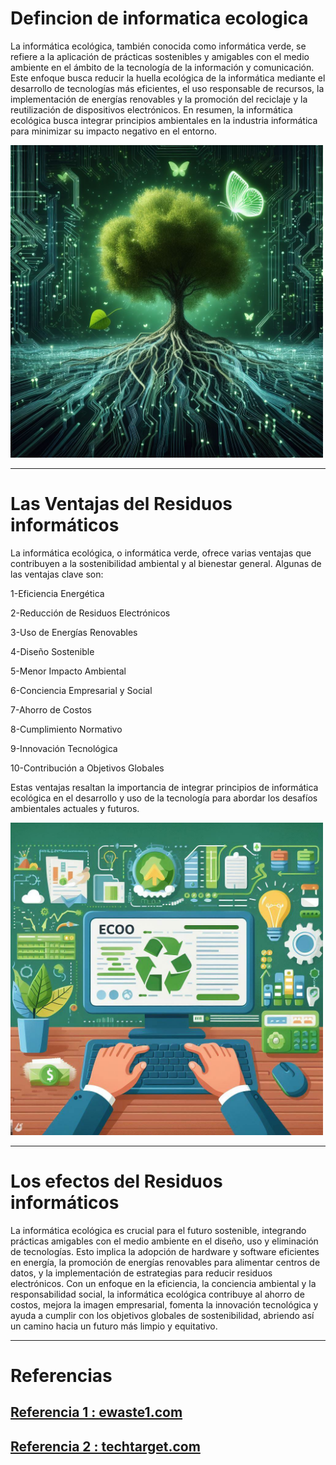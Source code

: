# Defincion de informatica ecologica

La informática ecológica, también conocida como informática verde, se refiere a la aplicación de prácticas sostenibles y amigables con el medio ambiente en el ámbito de la tecnología de la información y comunicación. Este enfoque busca reducir la huella ecológica de la informática mediante el desarrollo de tecnologías más eficientes, el uso responsable de recursos, la implementación de energías renovables y la promoción del reciclaje y la reutilización de dispositivos electrónicos. En resumen, la informática ecológica busca integrar principios ambientales en la industria informática para minimizar su impacto negativo en el entorno.




<img src="/3.jpeg" alt="foto" width="500px">


***

# Las Ventajas del Residuos informáticos


La informática ecológica, o informática verde, ofrece varias ventajas que contribuyen a la sostenibilidad ambiental y al bienestar general. Algunas de las ventajas clave son:

1-Eficiencia Energética

2-Reducción de Residuos Electrónicos

3-Uso de Energías Renovables

4-Diseño Sostenible

5-Menor Impacto Ambiental

6-Conciencia Empresarial y Social

7-Ahorro de Costos

8-Cumplimiento Normativo

9-Innovación Tecnológica

10-Contribución a Objetivos Globales



Estas ventajas resaltan la importancia de integrar principios de informática ecológica en el desarrollo y uso de la tecnología para abordar los desafíos ambientales actuales y futuros.


<img src="/31.jpeg" alt="foto" width="500px">


***
# Los efectos del Residuos informáticos



La informática ecológica es crucial para el futuro sostenible, integrando prácticas amigables con el medio ambiente en el diseño, uso y eliminación de tecnologías. Esto implica la adopción de hardware y software eficientes en energía, la promoción de energías renovables para alimentar centros de datos, y la implementación de estrategias para reducir residuos electrónicos. Con un enfoque en la eficiencia, la conciencia ambiental y la responsabilidad social, la informática ecológica contribuye al ahorro de costos, mejora la imagen empresarial, fomenta la innovación tecnológica y ayuda a cumplir con los objetivos globales de sostenibilidad, abriendo así un camino hacia un futuro más limpio y equitativo.






***

# Referencias
## [Referencia 1 : ewaste1.com](https://www.ewaste1.com/what-is-e-waste/)
## [Referencia 2 : techtarget.com](https://www.techtarget.com/sustainability/definition/e-waste)

